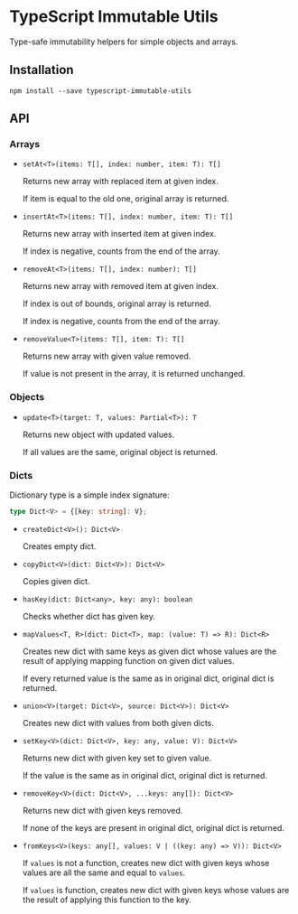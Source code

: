 # TypeScript Immutable Utils

Type-safe immutability helpers for simple objects and arrays.

## Installation

```
npm install --save typescript-immutable-utils
```

## API

### Arrays

* `setAt<T>(items: T[], index: number, item: T): T[]`

    Returns new array with replaced item at given index. 
    
    If item is equal to the old one, original array is returned.

* `insertAt<T>(items: T[], index: number, item: T): T[]`

    Returns new array with inserted item at given index.
    
    If index is negative, counts from the end of the array.

* `removeAt<T>(items: T[], index: number): T[]`

    Returns new array with removed item at given index.
    
    If index is out of bounds, original array is returned.
    
    If index is negative, counts from the end of the array. 

* `removeValue<T>(items: T[], item: T): T[]`

    Returns new array with given value removed.
    
    If value is not present in the array, it is returned unchanged.

### Objects

* `update<T>(target: T, values: Partial<T>): T`

    Returns new object with updated values.
    
    If all values are the same, original object is returned.

### Dicts

Dictionary type is a simple index signature:

```ts
type Dict<V> = {[key: string]: V};
```

* `createDict<V>(): Dict<V>`

    Creates empty dict.

* `copyDict<V>(dict: Dict<V>): Dict<V>`

    Copies given dict.

* `hasKey(dict: Dict<any>, key: any): boolean`

    Checks whether dict has given key.

* `mapValues<T, R>(dict: Dict<T>, map: (value: T) => R): Dict<R>`

    Creates new dict with same keys as given dict whose values are the result of
    applying mapping function on given dict values.
    
    If every returned value is the same as in original dict, original dict is 
    returned.

* `union<V>(target: Dict<V>, source: Dict<V>): Dict<V>`

    Creates new dict with values from both given dicts.

* `setKey<V>(dict: Dict<V>, key: any, value: V): Dict<V>`

    Returns new dict with given key set to given value.
    
    If the value is the same as in original dict, original dict is returned.

* `removeKey<V>(dict: Dict<V>, ...keys: any[]): Dict<V>`

    Returns new dict with given keys removed.
    
    If none of the keys are present in original dict, original dict is returned.

* `fromKeys<V>(keys: any[], values: V | ((key: any) => V)): Dict<V>`

    If `values` is not a function, creates new dict with given keys whose values are
    all the same and equal to `values`.
    
    If `values` is function, creates new dict with given keys whose values are the
    result of applying this function to the key.